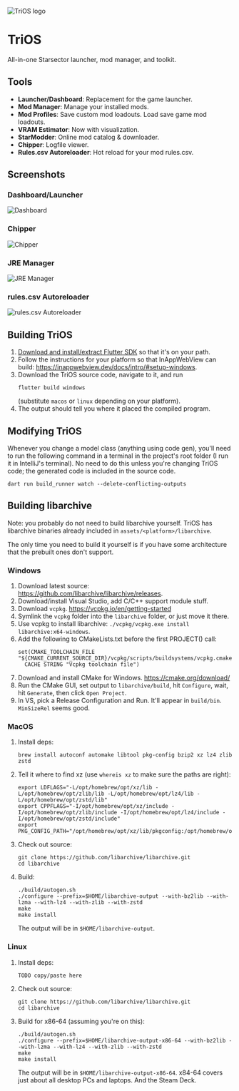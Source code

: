 ![TriOS logo](assets/images/telos_faction_crest.png)
# TriOS
All-in-one Starsector launcher, mod manager, and toolkit.

## Tools

- **Launcher/Dashboard**: Replacement for the game launcher.
- **Mod Manager**: Manage your installed mods.
- **Mod Profiles**: Save custom mod loadouts. Load save game mod loadouts.
- **VRAM Estimator**: Now with visualization.
- **StarModder**: Online mod catalog & downloader.
- **Chipper**: Logfile viewer.
- **Rules.csv Autoreloader**: Hot reload for your mod rules.csv.

## Screenshots

### Dashboard/Launcher
![Dashboard](readme_resources/dashboard.png)
### Chipper
![Chipper](readme_resources/chipper.png)
### JRE Manager
![JRE Manager](readme_resources/jre.png)
### rules.csv Autoreloader
![rules.csv Autoreloader](readme_resources/rules_reload.png)

## Building TriOS

1. [Download and install/extract Flutter SDK](https://flutter-ko.dev/get-started/install) so that it's on your path.
2. Follow the instructions for your platform so that InAppWebView can build: https://inappwebview.dev/docs/intro/#setup-windows.
3. Download the TriOS source code, navigate to it, and run
    ```
    flutter build windows
    ```
    (substitute `macos` or `linux` depending on your platform).
4. The output should tell you where it placed the compiled program.


## Modifying TriOS
Whenever you change a model class (anything using code gen), you'll need to run the following command in a terminal in the project's root folder (I run it in IntelliJ's terminal). No need to do this unless you're changing TriOS code; the generated code is included in the source code.
```
dart run build_runner watch --delete-conflicting-outputs
```

## Building libarchive
Note: you probably do not need to build libarchive yourself. TriOS has libarchive binaries already included in `assets/<platform>/libarchive`.

The only time you need to build it yourself is if you have some architecture that the prebuilt ones don't support.

### Windows
1. Download latest source: https://github.com/libarchive/libarchive/releases.
1. Download/install Visual Studio, add C/C++ support module stuff.
1. Download `vcpkg`. https://vcpkg.io/en/getting-started
1. Symlink the `vcpkg` folder into the  `libarchive` folder, or just move it there.
1. Use vcpkg to install libarchive: `./vcpkg/vcpkg.exe install libarchive:x64-windows`.
1. Add the following to CMakeLists.txt before the first PROJECT() call:
    ```
    set(CMAKE_TOOLCHAIN_FILE "${CMAKE_CURRENT_SOURCE_DIR}/vcpkg/scripts/buildsystems/vcpkg.cmake"
      CACHE STRING "Vcpkg toolchain file")
    ```
1. Download and install CMake for Windows. https://cmake.org/download/
1. Run the CMake GUI, set output to `libarchive/build`, hit `Configure`, wait, hit `Generate`, then click `Open Project`.
1. In VS, pick a Release Configuration and Run. It'll appear in `build/bin`. `MinSizeRel` seems good.

### MacOS
1. Install deps: 
   ```
   brew install autoconf automake libtool pkg-config bzip2 xz lz4 zlib zstd
   ```
1. Tell it where to find xz (use `whereis xz` to make sure the paths are right):
   ```
   export LDFLAGS="-L/opt/homebrew/opt/xz/lib -L/opt/homebrew/opt/zlib/lib -L/opt/homebrew/opt/lz4/lib -L/opt/homebrew/opt/zstd/lib"
   export CPPFLAGS="-I/opt/homebrew/opt/xz/include -I/opt/homebrew/opt/zlib/include -I/opt/homebrew/opt/lz4/include -I/opt/homebrew/opt/zstd/include"
   export PKG_CONFIG_PATH="/opt/homebrew/opt/xz/lib/pkgconfig:/opt/homebrew/opt/zlib/lib/pkgconfig:/opt/homebrew/opt/lz4/lib/pkgconfig:/opt/homebrew/opt/zstd/lib/pkgconfig"
   ```
1. Check out source:
   ```
   git clone https://github.com/libarchive/libarchive.git
   cd libarchive
   ```
1. Build:
   ```
   ./build/autogen.sh
   ./configure --prefix=$HOME/libarchive-output --with-bz2lib --with-lzma --with-lz4 --with-zlib --with-zstd
   make
   make install
   ```
   The output will be in `$HOME/libarchive-output`.

### Linux
1. Install deps:
   ```
   TODO copy/paste here
   ```
1. Check out source:
   ```
   git clone https://github.com/libarchive/libarchive.git
   cd libarchive
   ```
1. Build for x86-64 (assuming you're on this):
   ```
   ./build/autogen.sh
   ./configure --prefix=$HOME/libarchive-output-x86-64 --with-bz2lib --with-lzma --with-lz4 --with-zlib --with-zstd
   make
   make install
   ```
   The output will be in `$HOME/libarchive-output-x86-64`. x84-64 covers just about all desktop PCs and laptops. And the Steam Deck.
